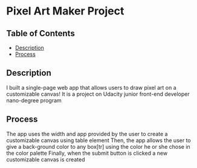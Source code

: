 # Pixel Art Maker Project

## Table of Contents

* [Description](#Description)
* [Process](#Process)

## Description

I built a single-page web app that allows users to draw pixel art on a customizable canvas!
It is a project on Udacity junior front-end developer nano-degree program

## Process
The app uses the width and app provided by the user to create a customizable canvas using table element 
Then, the app allows the user to give a back-ground color to any box[tr] using the color he or she chose in the color palette
Finally, when the submit button is clicked a new customizable canvas is created